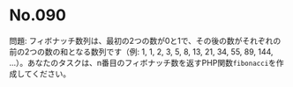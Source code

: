 # No.090

問題: フィボナッチ数列は、最初の2つの数が0と1で、その後の数がそれぞれの前の2つの数の和となる数列です（例: 1, 1, 2, 3, 5, 8, 13, 21, 34, 55, 89, 144, ...）。あなたのタスクは、n番目のフィボナッチ数を返すPHP関数`fibonacci`を作成してください。
